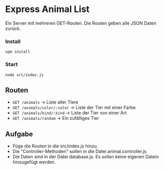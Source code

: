 # Express Animal List

Ein Server mit mehreren GET-Routen.
Die Routen geben alle JSON Daten zurück.

### Install
```
npm install
```

### Start
```
node src/index.js
```

## Routen
* `GET /animals` -> Liste aller Tiere
* `GET /animals/color/:color` -> Liste der Tier mit einer Farbe
* `GET /animals/kind/:kind` -> Liste der Tier von einer Art
* `GET /animals/random` -> Ein zufälliges Tier

## Aufgabe
* Füge die Routen in die src/index.js hinzu.
* Die "Controller-Methoden" sollen in die Datei animal.controller.js
* Die Daten sind in der Datei database.js. Es sollen keine eigenen Datein hinzugefügt werden.